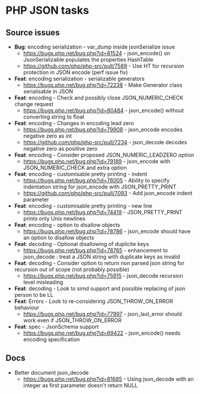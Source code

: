 # PHP JSON tasks

## Source issues

- **Bug**: encoding serialization - var_dump inside jsonSerialize issue
  - https://bugs.php.net/bug.php?id=81524 - json_encode() on JsonSerializable populates the properties HashTable
  - https://github.com/php/php-src/pull/7589 - Use HT for recursion protection in JSON encode (perf issue fix)
- **Feat**: encoding serialization - serializable generators
  - https://bugs.php.net/bug.php?id=72238 - Make Generator class serialisable in JSON
- **Feat**: encoding - Check and possibly close JSON_NUMERIC_CHECK change request
  - https://bugs.php.net/bug.php?id=80484 - json_encode() without converting string to float
- **Feat**: encoding - Changes in encoding lead zero
  - https://bugs.php.net/bug.php?id=79908 - json_encode encodes negative zero as int
  - https://github.com/php/php-src/pull/7234 - json_decode decodes negative zero as positive zero
- **Feat**: encoding - Consider proposed JSON_NUMERIC_LEADZERO option
  - https://bugs.php.net/bug.php?id=79189 - json_encode with JSON_NUMERIC_CHECK and extra option
- **Feat**: encoding - customisable pretty printing - indent
  - https://bugs.php.net/bug.php?id=76005 - Ability to specify indentation string for json_encode with JSON_PRETTY_PRINT
  - https://github.com/php/php-src/pull/7093 - Add json_encode indent parameter
- **Feat**: encoding - customisable pretty printing - new line
  - https://bugs.php.net/bug.php?id=74419 - JSON_PRETTY_PRINT prints only Unix newlines
- **Feat**: encoding - option to disallow objects
  - https://bugs.php.net/bug.php?id=78786 - json_encode should have an option to disallow objects
- **Feat**: decoding - Optional disallowing of duplicite keys
  - https://bugs.php.net/bug.php?id=78765 - enhancement to json_decode : treat a JSON string with duplicate keys as invalid
- **Feat**: decoding - Consider option to return non parsed json string for recursion out of scope (not probably possible)
  - https://bugs.php.net/bug.php?id=75915 - json_decode recursion level misleading
- **Feat**: decoding - Look to simd support and possible replacing of json person to be LL
- **Feat**: Errors - Look to re-considering JSON_THROW_ON_ERROR behaviour
  - https://bugs.php.net/bug.php?id=77997 - json_last_error should work even if JSON_THROW_ON_ERROR
- **Feat**: spec - JsonSchema support 
  - https://bugs.php.net/bug.php?id=69422 - json_encode() needs encoding specification


## Docs

- Better document json_decode
  - https://bugs.php.net/bug.php?id=81685 - Using json_decode with an integer as first parameter doesn't return NULL